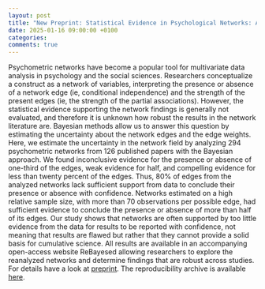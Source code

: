 ```yaml
---
layout: post
title: "New Preprint: Statistical Evidence in Psychological Networks: A Bayesian Analysis of 294 Networks from 126 Studies"
date: 2025-01-16 09:00:00 +0100
categories: 
comments: true
---
```


Psychometric networks have become a popular tool for multivariate data analysis in psychology and the social sciences. Researchers conceptualize a construct as a network of variables, interpreting the presence or absence of a network edge (ie, conditional independence) and the strength of the present edges (ie, the strength of the partial associations). However, the statistical evidence supporting the network findings is generally not evaluated, and therefore it is unknown how robust the results in the network literature are. Bayesian methods allow us to answer this question by estimating the uncertainty about the network edges and the edge weights. Here, we estimate the uncertainty in the network field by analyzing 294 psychometric networks from 126 published papers with the Bayesian approach. We found inconclusive evidence for the presence or absence of one-third of the edges, weak evidence for half, and compelling evidence for less than twenty percent of the edges. Thus, 80% of edges from the analyzed networks lack sufficient support from data to conclude their presence or absence with confidence. Networks estimated on a high relative sample size, with more than 70 observations per possible edge, had sufficient evidence to conclude the presence or absence of more than half of its edges. Our study shows that networks are often supported by too little evidence from the data for results to be reported with confidence, not meaning that results are flawed but rather that they cannot provide a solid basis for cumulative science. All results are available in an accompanying open-access website ReBayesed allowing researchers to explore the reanalyzed networks and determine findings that are robust across studies. For details have a look at [preprint](https://files.osf.io/v1/resources/62ydg/providers/osfstorage/6788e832a4d68dbb2b2f36e3?action=download&direct&version=1). The reproducibility archive is available [here](https://osf.io/n8r9g/).
